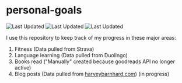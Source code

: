 # personal-goals
![Last Updated](https://img.shields.io/date/1610853403?color=FC4C02&label=Fitness%20Updated&logo=strava)
![Last Updated](https://img.shields.io/date/1610853403?color=7ac70c&label=Language%20Updated&logo=duolingo)
![Last Updated](https://img.shields.io/date/1610853403?color=e9e5cd&label=Books%20Updated&logo=goodreads)

I use this repository to keep track of my progress in these major areas:

1. Fitness (Data pulled from Strava)
2. Language learning (Data pulled from Duolingo)
3. Books read ("Manually" created because goodreads API no longer active)
4. Blog posts (Data pulled from [harveybarnhard.com](https://harveybarnhard.com)) (in progress)
